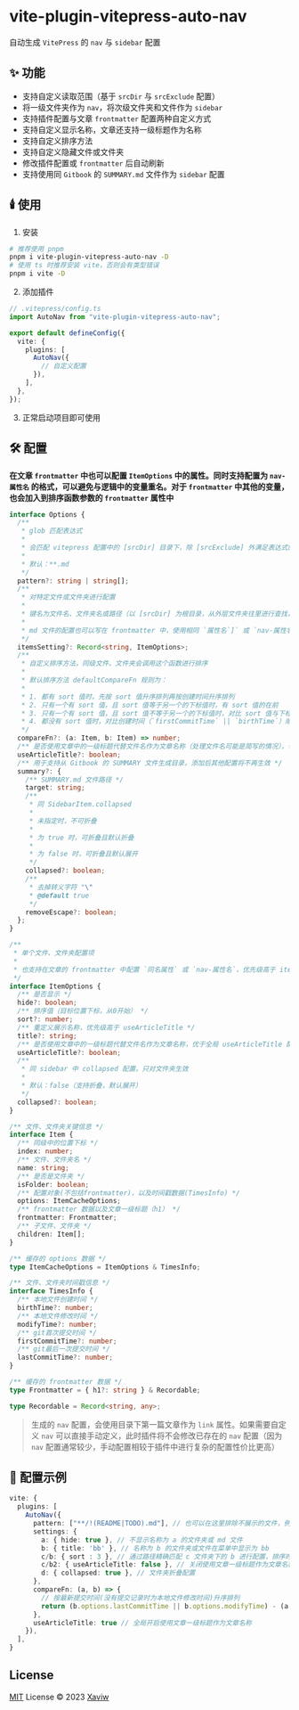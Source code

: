 # vite-plugin-vitepress-auto-nav

自动生成 `VitePress` 的 `nav` 与 `sidebar` 配置

## ✨ 功能

- 支持自定义读取范围（基于 `srcDir` 与 `srcExclude` 配置）
- 将一级文件夹作为 `nav`，将次级文件夹和文件作为 `sidebar`
- 支持插件配置与文章 `frontmatter` 配置两种自定义方式
- 支持自定义显示名称，文章还支持一级标题作为名称
- 支持自定义排序方法
- 支持自定义隐藏文件或文件夹
- 修改插件配置或 `frontmatter` 后自动刷新
- 支持使用同 `Gitbook` 的 `SUMMARY.md` 文件作为 `sidebar` 配置

## 🕯️ 使用

1. 安装

```sh
# 推荐使用 pnpm
pnpm i vite-plugin-vitepress-auto-nav -D
# 使用 ts 时推荐安装 vite，否则会有类型错误
pnpm i vite -D
```

2. 添加插件

```ts
// .vitepress/config.ts
import AutoNav from "vite-plugin-vitepress-auto-nav";

export default defineConfig({
  vite: {
    plugins: [
      AutoNav({
        // 自定义配置
      }),
    ],
  },
});
```

3. 正常启动项目即可使用

## 🛠️ 配置

**在文章 `frontmatter` 中也可以配置 `ItemOptions` 中的属性。同时支持配置为 `nav-属性名` 的格式，可以避免与逻辑中的变量重名。对于 `frontmatter` 中其他的变量，也会加入到排序函数参数的 `frontmatter` 属性中**

```ts
interface Options {
  /**
   * glob 匹配表达式
   *
   * 会匹配 vitepress 配置中的 [srcDir] 目录下，除 [srcExclude] 外满足表达式的 md 文件
   *
   * 默认：**.md
   */
  pattern?: string | string[];
  /**
   * 对特定文件或文件夹进行配置
   *
   * 键名为文件名、文件夹名或路径（以 [srcDir] 为根目录，从外层文件夹往里进行查找，md 扩展名可以省略；名称重复时，用路径区分）
   *
   * md 文件的配置也可以写在 frontmatter 中，使用相同 `属性名`]` 或 `nav-属性名`。优先级高于 itemsSetting 配置
   */
  itemsSetting?: Record<string, ItemOptions>;
  /**
   * 自定义排序方法，同级文件、文件夹会调用这个函数进行排序
   *
   * 默认排序方法 defaultCompareFn 规则为：
   *
   * 1. 都有 sort 值时，先按 sort 值升序排列再按创建时间升序排列
   * 2. 只有一个有 sort 值，且 sort 值等于另一个的下标值时，有 sort 值的在前
   * 3. 只有一个有 sort 值，且 sort 值不等于另一个的下标值时，对比 sort 值与下标值，升序排列
   * 4. 都没有 sort 值时，对比创建时间（`firstCommitTime` || `birthTime`）顺序排列
   */
  compareFn?: (a: Item, b: Item) => number;
  /** 是否使用文章中的一级标题代替文件名作为文章名称（处理文件名可能是简写的情况），也可以在 itemsSetting 中单独配置 */
  useArticleTitle?: boolean;
  /** 用于支持从 Gitbook 的 SUMMARY 文件生成目录，添加后其他配置将不再生效 */
  summary?: {
    /** SUMMARY.md 文件路径 */
    target: string;
    /**
     * 同 SidebarItem.collapsed
     *
     * 未指定时，不可折叠
     *
     * 为 true 时，可折叠且默认折叠
     *
     * 为 false 时，可折叠且默认展开
     */
    collapsed?: boolean;
    /**
     * 去掉转义字符 "\"
     * @default true
     */
    removeEscape?: boolean;
  };
}

/**
 * 单个文件、文件夹配置项
 *
 * 也支持在文章的 frontmatter 中配置 `同名属性` 或 `nav-属性名`，优先级高于 itemsSetting 中的配置
 */
interface ItemOptions {
  /** 是否显示 */
  hide?: boolean;
  /** 排序值（目标位置下标，从0开始） */
  sort?: number;
  /** 重定义展示名称，优先级高于 useArticleTitle */
  title?: string;
  /** 是否使用文章中的一级标题代替文件名作为文章名称，优于全局 useArticleTitle 配置 */
  useArticleTitle?: boolean;
  /**
   * 同 sidebar 中 collapsed 配置，只对文件夹生效
   *
   * 默认：false（支持折叠，默认展开）
   */
  collapsed?: boolean;
}

/** 文件、文件夹关键信息 */
interface Item {
  /** 同级中的位置下标 */
  index: number;
  /** 文件、文件夹名 */
  name: string;
  /** 是否是文件夹 */
  isFolder: boolean;
  /** 配置对象(不包括frontmatter)，以及时间戳数据(TimesInfo) */
  options: ItemCacheOptions;
  /** frontmatter 数据以及文章一级标题（h1） */
  frontmatter: Frontmatter;
  /** 子文件、文件夹 */
  children: Item[];
}

/** 缓存的 options 数据 */
type ItemCacheOptions = ItemOptions & TimesInfo;

/** 文件、文件夹时间戳信息 */
interface TimesInfo {
  /** 本地文件创建时间 */
  birthTime?: number;
  /** 本地文件修改时间 */
  modifyTime?: number;
  /** git首次提交时间 */
  firstCommitTime?: number;
  /** git最后一次提交时间 */
  lastCommitTime?: number;
}

/** 缓存的 frontmatter 数据 */
type Frontmatter = { h1?: string } & Recordable;

type Recordable = Record<string, any>;
```

> 生成的 `nav` 配置，会使用目录下第一篇文章作为 `link` 属性。如果需要自定义 `nav` 可以直接手动定义，此时插件将不会修改已存在的 `nav` 配置（因为 `nav` 配置通常较少，手动配置相较于插件中进行复杂的配置性价比更高）

## 🎊 配置示例

```ts
vite: {
  plugins: [
    AutoNav({
      pattern: ["**/!(README|TODO).md"], // 也可以在这里排除不展示的文件，例如不匹配 README 和 TODO 文件
      settings: {
        a: { hide: true }, // 不显示名称为 a 的文件夹或 md 文件
        b: { title: 'bb' }, // 名称为 b 的文件夹或文件在菜单中显示为 bb
        c/b: { sort : 3 }, // 通过路径精确匹配 c 文件夹下的 b 进行配置，排序时位于下标3的位置或最后
        c/b2: { useArticleTitle: false }, // 关闭使用文章一级标题作为文章名称
        d: { collapsed: true }, // 文件夹折叠配置
      },
      compareFn: (a, b) => {
        // 按最新提交时间(没有提交记录时为本地文件修改时间)升序排列
        return (b.options.lastCommitTime || b.options.modifyTime) - (a.options.lastCommitTime || a.options.modifyTime)
      },
      useArticleTitle: true // 全局开启使用文章一级标题作为文章名称
    }),
  ],
}
```

## License

[MIT](./LICENSE) License © 2023 [Xaviw](https://github.com/Xaviw)
